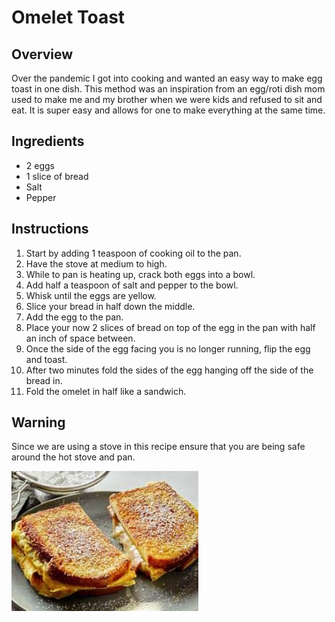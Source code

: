 # Omelet Toast
## Overview
Over the pandemic I got into cooking and wanted an easy way to make egg toast in one dish. This method was an inspiration from an egg/roti dish mom used to make me and my brother when we were kids and refused to sit and eat. It is super easy and allows for one to make everything at the same time.
## Ingredients
- 2 eggs
- 1 slice of bread
- Salt 
- Pepper
## Instructions
1. Start by adding 1 teaspoon of cooking oil to the pan.
1. Have the stove at medium to high.
1. While to pan is heating up, crack both eggs into a bowl.
1. Add half a teaspoon of salt and pepper to the bowl.
1. Whisk until the eggs are yellow.
1. Slice your bread in half down the middle.
1. Add the egg to the pan.
1. Place your now 2 slices of bread on top of the egg in the pan with half an inch of space between.
1. Once the side of the egg facing you is no longer running, flip the egg and toast.
1. After two minutes fold the sides of the egg hanging off the side of the bread in.
1. Fold the omelet in half like a sandwich.
## Warning
Since we are using a stove in this recipe ensure that you are being safe around the hot stove and pan.

![Breaksfast Sandwich](breakfast_sandwich.jpeg)
